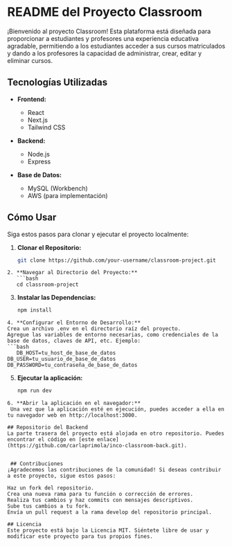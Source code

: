# README del Proyecto Classroom

¡Bienvenido al proyecto Classroom! Esta plataforma está diseñada para proporcionar a estudiantes y profesores una experiencia educativa agradable, permitiendo a los estudiantes acceder a sus cursos matriculados y dando a los profesores la capacidad de administrar, crear, editar y eliminar cursos.

## Tecnologías Utilizadas

- **Frontend:**
  - React
  - Next.js
  - Tailwind CSS

- **Backend:**
  - Node.js
  - Express

- **Base de Datos:**
  - MySQL (Workbench)
  - AWS (para implementación)

## Cómo Usar

Siga estos pasos para clonar y ejecutar el proyecto localmente:

1. **Clonar el Repositorio:**
   ```bash
   git clone https://github.com/your-username/classroom-project.git
```
2. **Navegar al Directorio del Proyecto:**
   ```bash
   cd classroom-project
```
3. **Instalar las Dependencias:**
   ```bash
   npm install
```
4. **Configurar el Entorno de Desarrollo:**
Crea un archivo .env en el directorio raíz del proyecto.
Agregue las variables de entorno necesarias, como credenciales de la base de datos, claves de API, etc. Ejemplo:
```bash
   DB_HOST=tu_host_de_base_de_datos
DB_USER=tu_usuario_de_base_de_datos
DB_PASSWORD=tu_contraseña_de_base_de_datos
```
5. **Ejecutar la aplicación:**
   ```bash
   npm run dev

```
6. **Abrir la aplicación en el navegador:**
 Una vez que la aplicación esté en ejecución, puedes acceder a ella en tu navegador web en http://localhost:3000.

## Repositorio del Backend
La parte trasera del proyecto está alojada en otro repositorio. Puedes encontrar el código en [este enlace](https://github.com/carlaprimola/inco-classroom-back.git).


 ## Contribuciones
¡Agradecemos las contribuciones de la comunidad! Si deseas contribuir a este proyecto, sigue estos pasos:

Haz un fork del repositorio.
Crea una nueva rama para tu función o corrección de errores.
Realiza tus cambios y haz commits con mensajes descriptivos.
Sube tus cambios a tu fork.
Envía un pull request a la rama develop del repositorio principal.

## Licencia
Este proyecto está bajo la Licencia MIT. Siéntete libre de usar y modificar este proyecto para tus propios fines.